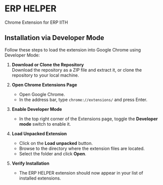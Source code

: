 # ERP HELPER

Chrome Extension for ERP IITH

## Installation via Developer Mode

Follow these steps to load the extension into Google Chrome using Developer Mode:

1. **Download or Clone the Repository**  
   Download the repository as a ZIP file and extract it, or clone the repository to your local machine.

2. **Open Chrome Extensions Page**  
   - Open Google Chrome.  
   - In the address bar, type `chrome://extensions/` and press Enter.

3. **Enable Developer Mode**  
   - In the top right corner of the Extensions page, toggle the **Developer mode** switch to enable it.

4. **Load Unpacked Extension**  
   - Click on the **Load unpacked** button.  
   - Browse to the directory where the extension files are located.  
   - Select the folder and click **Open**.

5. **Verify Installation**  
   - The ERP HELPER extension should now appear in your list of installed extensions.  